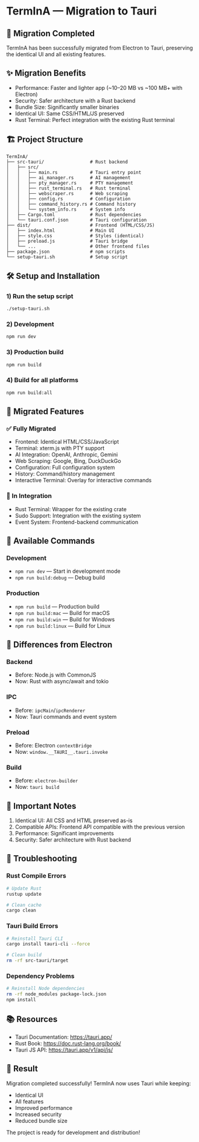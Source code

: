 # TermInA — Migration to Tauri

## 🚀 Migration Completed

TermInA has been successfully migrated from Electron to Tauri, preserving the identical UI and all existing features.

## ✨ Migration Benefits

- Performance: Faster and lighter app (~10–20 MB vs ~100 MB+ with Electron)
- Security: Safer architecture with a Rust backend
- Bundle Size: Significantly smaller binaries
- Identical UI: Same CSS/HTML/JS preserved
- Rust Terminal: Perfect integration with the existing Rust terminal

## 🏗️ Project Structure

```
TermInA/
├── src-tauri/                 # Rust backend
│   ├── src/
│   │   ├── main.rs            # Tauri entry point
│   │   ├── ai_manager.rs      # AI management
│   │   ├── pty_manager.rs     # PTY management
│   │   ├── rust_terminal.rs   # Rust terminal
│   │   ├── webscraper.rs      # Web scraping
│   │   ├── config.rs          # Configuration
│   │   ├── command_history.rs # Command history
│   │   └── system_info.rs     # System info
│   ├── Cargo.toml             # Rust dependencies
│   └── tauri.conf.json        # Tauri configuration
├── dist/                      # Frontend (HTML/CSS/JS)
│   ├── index.html             # Main UI
│   ├── style.css              # Styles (identical)
│   ├── preload.js             # Tauri bridge
│   └── ...                    # Other frontend files
├── package.json               # npm scripts
└── setup-tauri.sh             # Setup script
```

## 🛠️ Setup and Installation

### 1) Run the setup script
```bash
./setup-tauri.sh
```

### 2) Development
```bash
npm run dev
```

### 3) Production build
```bash
npm run build
```

### 4) Build for all platforms
```bash
npm run build:all
```

## 🔧 Migrated Features

### ✅ Fully Migrated
- Frontend: Identical HTML/CSS/JavaScript
- Terminal: xterm.js with PTY support
- AI Integration: OpenAI, Anthropic, Gemini
- Web Scraping: Google, Bing, DuckDuckGo
- Configuration: Full configuration system
- History: Command/history management
- Interactive Terminal: Overlay for interactive commands

### 🔄 In Integration
- Rust Terminal: Wrapper for the existing crate
- Sudo Support: Integration with the existing system
- Event System: Frontend-backend communication

## 🎯 Available Commands

### Development
- `npm run dev` — Start in development mode
- `npm run build:debug` — Debug build

### Production
- `npm run build` — Production build
- `npm run build:mac` — Build for macOS
- `npm run build:win` — Build for Windows
- `npm run build:linux` — Build for Linux

## 🔎 Differences from Electron

### Backend
- Before: Node.js with CommonJS
- Now: Rust with async/await and tokio

### IPC
- Before: `ipcMain`/`ipcRenderer`
- Now: Tauri commands and event system

### Preload
- Before: Electron `contextBridge`
- Now: `window.__TAURI__.tauri.invoke`

### Build
- Before: `electron-builder`
- Now: `tauri build`

## 🚨 Important Notes

1. Identical UI: All CSS and HTML preserved as-is
2. Compatible APIs: Frontend API compatible with the previous version
3. Performance: Significant improvements
4. Security: Safer architecture with Rust backend

## 🧰 Troubleshooting

### Rust Compile Errors
```bash
# Update Rust
rustup update

# Clean cache
cargo clean
```

### Tauri Build Errors
```bash
# Reinstall Tauri CLI
cargo install tauri-cli --force

# Clean build
rm -rf src-tauri/target
```

### Dependency Problems
```bash
# Reinstall Node dependencies
rm -rf node_modules package-lock.json
npm install
```

## 📚 Resources

- Tauri Documentation: https://tauri.app/
- Rust Book: https://doc.rust-lang.org/book/
- Tauri JS API: https://tauri.app/v1/api/js/

## 🎉 Result

Migration completed successfully! TermInA now uses Tauri while keeping:
- Identical UI
- All features
- Improved performance
- Increased security
- Reduced bundle size

The project is ready for development and distribution!
